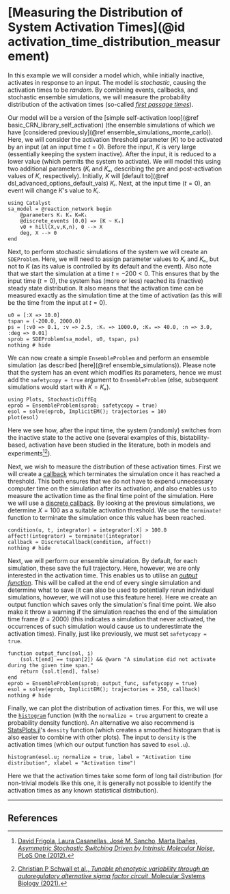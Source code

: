 # [Measuring the Distribution of System Activation Times](@id activation_time_distribution_measurement)
In this example we will consider a model which, while initially inactive, activates in response to an input. The model is *stochastic*, causing the activation times to be *random*. By combining events, callbacks, and stochastic ensemble simulations, we will measure the probability distribution of the activation times (so-called [*first passage times*](https://en.wikipedia.org/wiki/First-hitting-time_model)).

Our model will be a version of the [simple self-activation loop](@ref basic_CRN_library_self_activation) (the ensemble simulations of which we have [considered previously](@ref ensemble_simulations_monte_carlo)). Here, we will consider the activation threshold parameter ($K$) to be activated by an input (at an input time $t = 0$). Before the input, $K$ is very large (essentially keeping the system inactive). After the input, it is reduced to a lower value (which permits the system to activate). We will model this using two additional parameters ($Kᵢ$ and $Kₐ$, describing the pre and post-activation values of $K$, respectively). Initially, $K$ will [default to](@ref dsl_advanced_options_default_vals) $Kᵢ$. Next, at the input time ($t = 0$), an event will change $K$'s value to $Kᵢ$.
```@example activation_time_distribution_measurement
using Catalyst
sa_model = @reaction_network begin
    @parameters Kᵢ Kₐ K=Kᵢ
    @discrete_events [0.0] => [K ~ Kₐ]
    v0 + hill(X,v,K,n), 0 --> X
    deg, X --> 0
end
```
Next, to perform stochastic simulations of the system we will create an `SDEProblem`. Here, we will need to assign parameter values to $Kᵢ$ and $Kₐ$, but not to $K$ (as its value is controlled by its default and the event). Also note that we start the simulation at a time $t = -200 < 0$. This ensures that by the input time ($t = 0$), the system has (more or less) reached its (inactive) steady state distribution. It also means that the activation time can be measured exactly as the simulation time at the time of activation (as this will be the time from the input at $t = 0$).
```@example activation_time_distribution_measurement
u0 = [:X => 10.0]
tspan = (-200.0, 2000.0)
ps = [:v0 => 0.1, :v => 2.5, :Kᵢ => 1000.0, :Kₐ => 40.0, :n => 3.0, :deg => 0.01]
sprob = SDEProblem(sa_model, u0, tspan, ps)
nothing # hide 
```
We can now create a simple `EnsembleProblem` and perform an ensemble simulation (as described [here](@ref ensemble_simulations)). Please note that the system has an event which modifies its parameters, hence we must add the `safetycopy = true` argument to `EnsembleProblem` (else, subsequent simulations would start with $K = Kₐ$).
```@example activation_time_distribution_measurement
using Plots, StochasticDiffEq
eprob = EnsembleProblem(sprob; safetycopy = true)
esol = solve(eprob, ImplicitEM(); trajectories = 10)
plot(esol)
```
Here we see how, after the input time, the system (randomly) switches from the inactive state to the active one (several examples of this, bistability-based, activation have been studied in the literature, both in models and experiments[^1][^2]).

Next, we wish to measure the distribution of these activation times. First we will create a [callback](https://docs.sciml.ai/DiffEqDocs/stable/features/callback_functions/) which terminates the simulation once it has reached a threshold. This both ensures that we do not have to expend unnecessary computer time on the simulation after its activation, and also enables us to measure the activation time as the final time point of the simulation. Here we will use a [discrete callback](https://docs.sciml.ai/DiffEqDocs/stable/features/callback_functions/#SciMLBase.DiscreteCallback). By looking at the previous simulations, we determine $X = 100$ as a suitable activation threshold. We use the `terminate!` function to terminate the simulation once this value has been reached.
```@example activation_time_distribution_measurement
condition(u, t, integrator) = integrator[:X] > 100.0
affect!(integrator) = terminate!(integrator)
callback = DiscreteCallback(condition, affect!)
nothing # hide
```
Next, we will perform our ensemble simulation. By default, for each simulation, these save the full trajectory. Here, however, we are only interested in the activation time. This enables us to utilise an [*output function*](https://docs.sciml.ai/DiffEqDocs/dev/features/ensemble/#Building-a-Problem). This will be called at the end of every single simulation and determine what to save (it can also be used to potentially rerun individual simulations, however, we will not use this feature here). Here we create an output function which saves only the simulation's final time point. We also make it throw a warning if the simulation reaches the end of the simulation time frame ($t = 2000$) (this indicates a simulation that never activated, the occurrences of such simulation would cause us to underestimate the activation times). Finally, just like previously, we must set `safetycopy = true`.
```@example activation_time_distribution_measurement
function output_func(sol, i)
    (sol.t[end] == tspan[2]) && @warn "A simulation did not activate during the given time span."
    return (sol.t[end], false)
end
eprob = EnsembleProblem(sprob; output_func, safetycopy = true)
esol = solve(eprob, ImplicitEM(); trajectories = 250, callback)
nothing # hide
```
Finally, we can plot the distribution of activation times. For this, we will use the [`histogram`](https://docs.juliaplots.org/latest/series_types/histogram/) function (with the `normalize = true` argument to create a probability density function). An alternative we also recommend is [StatsPlots.jl](https://docs.juliaplots.org/latest/generated/statsplots/)'s `density` function (which creates a smoothed histogram that is also easier to combine with other plots). The input to `density` is the activation times (which our output function has saved to `esol.u`).
```@example activation_time_distribution_measurement
histogram(esol.u; normalize = true, label = "Activation time distribution", xlabel = "Activation time")
```
Here we that the activation times take some form of long tail distribution (for non-trivial models like this one, it is generally not possible to identify the activation times as any known statistical distribution).

---
## References
[^1]: [David Frigola, Laura Casanellas, José M. Sancho, Marta Ibañes, *Asymmetric Stochastic Switching Driven by Intrinsic Molecular Noise*, PLoS One (2012).](https://journals.plos.org/plosone/article?id=10.1371/journal.pone.0031407)
[^2]: [Christian P Schwall et al., *Tunable phenotypic variability through an autoregulatory alternative sigma factor circuit*, Molecular Systems Biology (2021).](https://www.embopress.org/doi/full/10.15252/msb.20209832)

